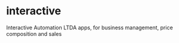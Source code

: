 # interactive
Interactive Automation LTDA apps, for business management, price composition and sales
